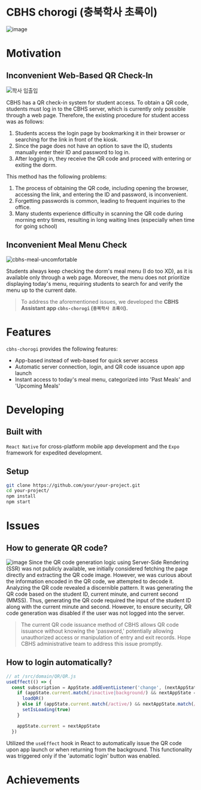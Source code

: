 # CBHS chorogi (충북학사 초록이)
![image](https://github.com/bgb10/cbhs-chorogi/assets/25452313/8d5dd054-104a-495b-a320-fbcb5318069b)

# Motivation

## Inconvenient Web-Based QR Check-In

![학사 입출입](https://github.com/bgb10/cbhs-chorogi/assets/25452313/c61e4edf-7d86-4bad-aada-195946447138)

CBHS has a QR check-in system for student access. To obtain a QR code, students must log in to the CBHS server, which is currently only possible through a web page. Therefore, the existing procedure for student access was as follows:
1. Students access the login page by bookmarking it in their browser or searching for the link in front of the kiosk.
2. Since the page does not have an option to save the ID, students manually enter their ID and password to log in.
3. After logging in, they receive the QR code and proceed with entering or exiting the dorm.

This method has the following problems:
1. The process of obtaining the QR code, including opening the browser, accessing the link, and entering the ID and password, is inconvenient.
2. Forgetting passwords is common, leading to frequent inquiries to the office.
3. Many students experience difficulty in scanning the QR code during morning entry times, resulting in long waiting lines (especially when time for going school)

## Inconvenient Meal Menu Check

![cbhs-meal-uncomfortable](https://github.com/bgb10/cbhs-chorogi/assets/25452313/cabc7240-5431-46a2-ba12-3797346b4be6)

Students always keep checking the dorm's meal menu (I do too XD), as it is available only through a web page. Moreover, 
the menu does not prioritize displaying today's menu, requiring students to search for and verify the menu up to the current date.

> To address the aforementioned issues, we developed the **CBHS Assistant app `cbhs-chorogi` (`충북학사 초록이`).**

# Features
`cbhs-chorogi` provides the following features:

* App-based instead of web-based for quick server access
* Automatic server connection, login, and QR code issuance upon app launch
* Instant access to today's meal menu, categorized into 'Past Meals' and 'Upcoming Meals'

# Developing

## Built with
`React Native` for cross-platform mobile app development and the `Expo` framework for expedited development.

## Setup
```bash
git clone https://github.com/your/your-project.git
cd your-project/
npm install
npm start
```

# Issues
## How to generate QR code?
![image](https://github.com/bgb10/cbhs-chorogi/assets/25452313/9d990036-3f29-4a89-a6c8-edfc488fa769)
Since the QR code generation logic using Server-Side Rendering (SSR) was not publicly available, we initially considered fetching the page directly and extracting the QR code image. However, we was curious about the information encoded in the QR code, we attempted to decode it.
Analyzing the QR code revealed a discernible pattern. It was generating the QR code based on the student ID, current minute, and current second (MMSS). Thus, generating the QR code required the input of the student ID along with the current minute and second. 
However, to ensure security, QR code generation was disabled if the user was not logged into the server.
> The current QR code issuance method of CBHS allows QR code issuance without knowing the 'password,' potentially allowing unauthorized access or manipulation of entry and exit records. Hope CBHS administrative team to address this issue promptly.

## How to login automatically?
```javascript
// at /src/domain/QR/QR.js
useEffect(() => {
  const subscription = AppState.addEventListener('change', (nextAppState) => {
    if (appState.current.match(/inactive|background/) && nextAppState === 'active') {
      loadQR()
    } else if (appState.current.match(/active/) && nextAppState.match(/inactive|background/)) {
      setIsLoading(true)
    }

    appState.current = nextAppState
  })
```
Utilized the `useEffect` hook in React to automatically issue the QR code upon app launch or when returning from the background. 
This functionality was triggered only if the 'automatic login' button was enabled.

# Achievements

